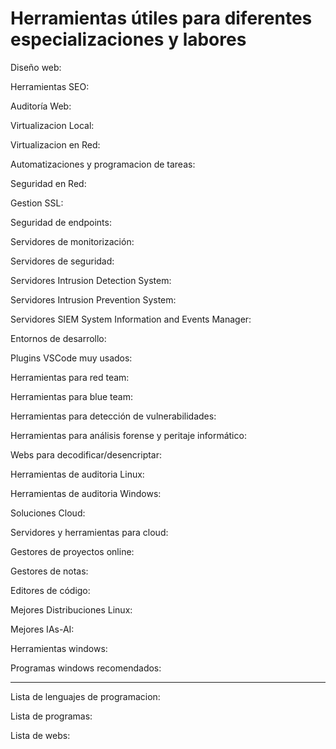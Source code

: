 # Herramientas útiles para diferentes especializaciones y labores 
Diseño web:

Herramientas SEO:

Auditoría Web:

Virtualizacion Local:

Virtualizacion en Red:

Automatizaciones y programacion de tareas:

Seguridad en Red:

Gestion SSL:

Seguridad de endpoints:

Servidores de monitorización:

Servidores de seguridad:

Servidores Intrusion Detection System:

Servidores Intrusion Prevention System:

Servidores SIEM System Information and Events Manager:

Entornos de desarrollo:

Plugins VSCode muy usados:

Herramientas para red team:

Herramientas para blue team:

Herramientas para detección de vulnerabilidades:

Herramientas para análisis forense y peritaje informático:

Webs para decodificar/desencriptar:

Herramientas de auditoria Linux:

Herramientas de auditoria Windows:

Soluciones Cloud:

Servidores y herramientas para cloud:

Gestores de proyectos online:

Gestores de notas:

Editores de código:

Mejores Distribuciones Linux:

Mejores IAs-AI:

Herramientas windows:

Programas windows recomendados:

______________________________
Lista de lenguajes de programacion:

Lista de programas:

Lista de webs:

